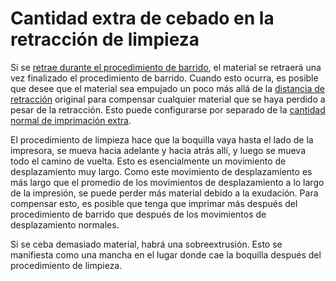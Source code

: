 Cantidad extra de cebado en la retracción de limpieza
====
Si se [retrae durante el procedimiento de barrido](wipe_retraction_enable.md), el material se retraerá una vez finalizado el procedimiento de barrido. Cuando esto ocurra, es posible que desee que el material sea empujado un poco más allá de la [distancia de retracción](wipe_retraction_amount.md) original para compensar cualquier material que se haya perdido a pesar de la retracción. Esto puede configurarse por separado de la [cantidad normal de imprimación extra](../travel/retraction_extra_prime_amount.md).

El procedimiento de limpieza hace que la boquilla vaya hasta el lado de la impresora, se mueva hacia adelante y hacia atrás allí, y luego se mueva todo el camino de vuelta. Esto es esencialmente un movimiento de desplazamiento muy largo. Como este movimiento de desplazamiento es más largo que el promedio de los movimientos de desplazamiento a lo largo de la impresión, se puede perder más material debido a la exudación. Para compensar esto, es posible que tenga que imprimar más después del procedimiento de barrido que después de los movimientos de desplazamiento normales.

Si se ceba demasiado material, habrá una sobreextrusión. Esto se manifiesta como una mancha en el lugar donde cae la boquilla después del procedimiento de limpieza.